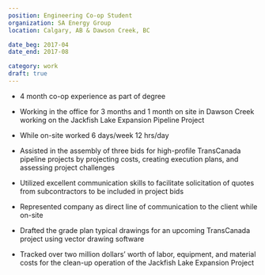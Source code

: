 ```yaml
---
position: Engineering Co-op Student
organization: SA Energy Group
location: Calgary, AB & Dawson Creek, BC

date_beg: 2017-04
date_end: 2017-08

category: work
draft: true
---
```


- 4 month co-op experience as part of degree

- Working in the office for 3 months and 1 month on site in Dawson Creek working on the Jackfish Lake Expansion Pipeline Project

- While on-site worked 6 days/week 12 hrs/day

- Assisted in the assembly of three bids for high-profile TransCanada pipeline projects by projecting costs, creating execution plans, and assessing project challenges

- Utilized excellent communication skills to facilitate solicitation of quotes from subcontractors to be included in project bids

- Represented company as direct line of communication to the client while on-site

- Drafted the grade plan typical drawings for an upcoming TransCanada project using vector drawing software

- Tracked over two million dollars’ worth of labor, equipment, and material costs for the clean-up operation of the Jackfish Lake Expansion Project
